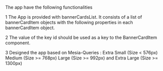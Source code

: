 The app have the following functionalities

1 The App is provided with bannerCardsList. It consists of a list of bannerCardItem objects with the following properties in each bannerCardItem object.

2 The value of the key id should be used as a key to the BannerCardItem component.

3 Designed the app based on Mesia-Queries : 
                         Extra Small (Size < 576px) Medium (Size >= 768px)
                         Large (Size >= 992px) and Extra Large (Size >= 1300px)
